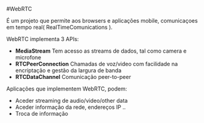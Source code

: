 #WebRTC

É um projeto que permite aos browsers e aplicações mobile, comunicaçoes em tempo
real( RealTimeComunications ).

WebRTC implementa 3 APIs:
- **MediaStream**
    Tem acesso as streams de dados, tal como camera e microfone
- **RTCPeerConnection**
    Chamadas de voz/video com facilidade na encriptação e gestão da largura de banda
- **RTCDataChannel**
    Comunicação peer-to-peer

Aplicações que implementem WebRTC, podem:
- Aceder streaming de audio/video/other data
- Aceder informação da rede, endereços IP ..
- Troca de informação
